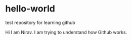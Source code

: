 # hello-world
test repository for learning github

Hi I am Nirav. I am trying to understand how Github works.
